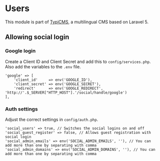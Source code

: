 # Users

This module is part of [TypiCMS](https://github.com/TypiCMS/Base), a multilingual CMS based on Laravel 5.  

## Allowing social login

### Google login
Create a Client ID and Client Secret and add this to `config/services.php`. Also add the variables to the `.env` file.

    'google' => [
        'client_id'     => env('GOOGLE_ID'),
        'client_secret' => env('GOOGLE_SECRET'),
        'redirect'      => env('GOOGLE_REDIRECT', 'http://'.$_SERVER["HTTP_HOST"].'/social/handle/google')
    ],

### Auth settings
Adjust the correct settings in `config/auth.php`. 
    
    'social_users' => true, // Switches the social logins on and off
    'social_guest_register' => false, // Allows guest registration with social login
    'social_admin_emails' => env('SOCIAL_ADMIN_EMAILS', ''), // You can add more than one by separating with comma
    'social_admin_domains' => env('SOCIAL_ADMIN_DOMAINS', ''), // You can add more than one by separating with comma


